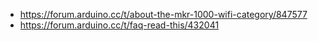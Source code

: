- https://forum.arduino.cc/t/about-the-mkr-1000-wifi-category/847577
- https://forum.arduino.cc/t/faq-read-this/432041
